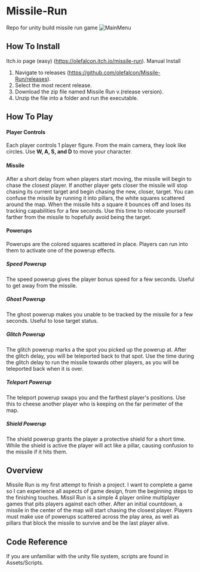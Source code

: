 # Missile-Run
Repo for unity build missile run game
![MainMenu](https://github.com/olefalcon/Missile-Run/blob/main/image_2021-08-26_193109.png)
## How To Install
Itch.io page (easy)
(https://olefalcon.itch.io/missile-run).
Manual Install
1. Navigate to releases (https://github.com/olefalcon/Missile-Run/releases).
2. Select the most recent release.
3. Download the zip file named Missile Run v.(release version).
4. Unzip the file into a folder and run the executable.
## How To Play
#### Player Controls
Each player controls 1 player figure. From the main camera, they look like circles. Use **W, A, S, and D** to move your character.
#### Missile
After a short delay from when players start moving, the missile will begin to chase the closest player. If another player gets closer the missile will stop chasing its current target and begin chasing the new, closer, target. You can confuse the missile by running it into pillars, the white squares scattered around the map. When the missile hits a square it bounces off and loses its tracking capabilities for a few seconds. Use this time to relocate yourself farther from the missile to hopefully avoid being the target.
#### Powerups
Powerups are the colored squares scattered in place. Players can run into them to activate one of the powerup effects.
##### Speed Powerup
The speed powerup gives the player bonus speed for a few seconds. Useful to get away from the missile. 
##### Ghost Powerup
The ghost powerup makes you unable to be tracked by the missile for a few seconds. Useful to lose target status. 
##### Glitch Powerup
The glitch powerup marks a the spot you picked up the powerup at. After the glitch delay, you will be teleported back to that spot. Use the time during the glitch delay to run the missile towards other players, as you will be teleported back when it is over. 
##### Teleport Powerup
The teleport powerup swaps you and the farthest player's positions. Use this to cheese another player who is keeping on the far perimeter of the map. 
##### Shield Powerup
The shield powerup grants the player a protective shield for a short time. While the shield is active the player will act like a pillar, causing confusion to the missile if it hits them. 
## Overview
Missile Run is my first attempt to finish a project. I want to complete a game so I can experience all aspects of game design, from the beginning steps to the finishing touches. Missil Run is a simple 4 player online multiplayer games that pits players against each other. After an initial countdown, a missile in the center of the map will start chasing the closest player. Players must make use of powerups scattered across the play area, as well as pillars that block the missile to survive and be the last player alive.

## Code Reference
If you are unfamiliar with the unity file system, scripts are found in Assets/Scripts.

